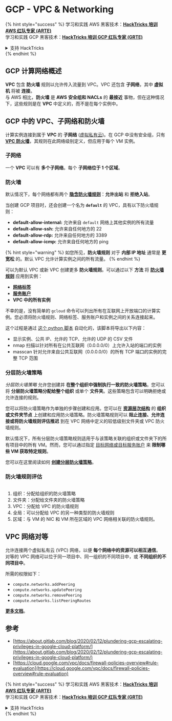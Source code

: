 # GCP - VPC & Networking

{% hint style="success" %}
学习和实践 AWS 黑客技术：<img src="../../../../.gitbook/assets/image (1) (1) (1) (1).png" alt="" data-size="line">[**HackTricks 培训 AWS 红队专家 (ARTE)**](https://training.hacktricks.xyz/courses/arte)<img src="../../../../.gitbook/assets/image (1) (1) (1) (1).png" alt="" data-size="line">\
学习和实践 GCP 黑客技术：<img src="../../../../.gitbook/assets/image (2) (1).png" alt="" data-size="line">[**HackTricks 培训 GCP 红队专家 (GRTE)**<img src="../../../../.gitbook/assets/image (2) (1).png" alt="" data-size="line">](https://training.hacktricks.xyz/courses/grte)

<details>

<summary>支持 HackTricks</summary>

* 查看 [**订阅计划**](https://github.com/sponsors/carlospolop)!
* **加入** 💬 [**Discord 群组**](https://discord.gg/hRep4RUj7f) 或 [**Telegram 群组**](https://t.me/peass) 或 **关注** 我们的 **Twitter** 🐦 [**@hacktricks\_live**](https://twitter.com/hacktricks_live)**.**
* **通过向** [**HackTricks**](https://github.com/carlospolop/hacktricks) 和 [**HackTricks Cloud**](https://github.com/carlospolop/hacktricks-cloud) GitHub 仓库提交 PR 分享黑客技巧。

</details>
{% endhint %}

## **GCP 计算网络概述**

**VPC** 包含 **防火墙** 规则以允许传入流量到 VPC。VPC 还包含 **子网络**，其中 **虚拟机** 将被 **连接**。\
与 AWS 相比，**防火墙** 是 **AWS** **安全组和 NACLs** 的 **最接近** 事物，但在这种情况下，这些规则是在 **VPC** 中定义的，而不是在每个实例中。

## **GCP 中的 VPC、子网络和防火墙**

计算实例连接到属于 **VPC** 的 **子网络** ([虚拟私有云](https://cloud.google.com/vpc/docs/vpc))。在 GCP 中没有安全组，只有 [**VPC 防火墙**](https://cloud.google.com/vpc/docs/firewalls)，其规则在此网络级别定义，但应用于每个 VM 实例。

### 子网络

一个 **VPC** 可以有 **多个子网络**。每个 **子网络位于 1 个区域**。

### 防火墙

默认情况下，每个网络都有两个 [**隐含防火墙规则**](https://cloud.google.com/vpc/docs/firewalls#default_firewall_rules)：**允许出站** 和 **拒绝入站**。

当创建 GCP 项目时，还会创建一个名为 **`default`** 的 VPC，具有以下防火墙规则：

* **default-allow-internal:** 允许来自 `default` 网络上其他实例的所有流量
* **default-allow-ssh:** 允许来自任何地方的 22
* **default-allow-rdp:** 允许来自任何地方的 3389
* **default-allow-icmp:** 允许来自任何地方的 ping

{% hint style="warning" %}
如您所见，**防火墙规则** 对于 **内部 IP 地址** 通常是 **更宽松** 的。默认 VPC 允许计算实例之间的所有流量。
{% endhint %}

可以为默认 VPC 或新 VPC 创建更多 **防火墙规则**。可以通过以下 **方法** 将 [**防火墙规则**](https://cloud.google.com/vpc/docs/firewalls) 应用到实例：

* [**网络标签**](https://cloud.google.com/vpc/docs/add-remove-network-tags)
* [**服务账户**](https://cloud.google.com/vpc/docs/firewalls#serviceaccounts)
* **VPC 中的所有实例**

不幸的是，没有简单的 `gcloud` 命令可以列出所有在互联网上开放端口的计算实例。您必须将防火墙规则、网络标签、服务账户和实例之间的关系连接起来。

这个过程是通过 [这个 python 脚本](https://gitlab.com/gitlab-com/gl-security/gl-redteam/gcp_firewall_enum) 自动化的，该脚本将导出以下内容：

* 显示实例、公共 IP、允许的 TCP、允许的 UDP 的 CSV 文件
* nmap 扫描以针对所有在公共互联网（0.0.0.0/0）上允许入站的端口的实例
* masscan 针对允许来自公共互联网（0.0.0.0/0）的所有 TCP 端口的实例的完整 TCP 范围

### 分层防火墙策略 <a href="#hierarchical-firewall-policies" id="hierarchical-firewall-policies"></a>

_分层防火墙策略_ 允许您创建并 **在整个组织中强制执行一致的防火墙策略**。您可以将 **分层防火墙策略分配给整个组织** 或单个 **文件夹**。这些策略包含可以明确拒绝或允许连接的规则。

您可以将防火墙策略作为单独的步骤创建和应用。您可以在 [**资源层次结构**](https://cloud.google.com/resource-manager/docs/cloud-platform-resource-hierarchy) 的 **组织或文件夹节点** 上创建和应用防火墙策略。防火墙策略规则可以 **阻止连接、允许连接或将防火墙规则评估推迟** 到在 VPC 网络中定义的较低级别文件夹或 VPC 防火墙规则。

默认情况下，所有分层防火墙策略规则适用于与该策略关联的组织或文件夹下的所有项目中的所有 VM。然而，您可以通过指定 [目标网络或目标服务账户](https://cloud.google.com/vpc/docs/firewall-policies#targets) 来 **限制哪些 VM 获取特定规则**。

您可以在这里阅读如何 [**创建分层防火墙策略**](https://cloud.google.com/vpc/docs/using-firewall-policies#gcloud)。

### 防火墙规则评估

<figure><img src="../../../../.gitbook/assets/image (2) (1) (1).png" alt=""><figcaption></figcaption></figure>

1. 组织：分配给组织的防火墙策略
2. 文件夹：分配给文件夹的防火墙策略
3. VPC：分配给 VPC 的防火墙规则
4. 全局：可以分配给 VPC 的另一种类型的防火墙规则
5. 区域：与 VM 的 NIC 和 VM 所在区域的 VPC 网络相关联的防火墙规则。

## VPC 网络对等

允许连接两个虚拟私有云 (VPC) 网络，以便 **每个网络中的资源可以相互通信**。\
对等的 VPC 网络可以位于同一项目中、同一组织的不同项目中，或 **不同组织的不同项目中**。

所需的权限如下：

* `compute.networks.addPeering`
* `compute.networks.updatePeering`
* `compute.networks.removePeering`
* `compute.networks.listPeeringRoutes`

[**更多文档**](https://cloud.google.com/vpc/docs/vpc-peering)。

## 参考

* [https://about.gitlab.com/blog/2020/02/12/plundering-gcp-escalating-privileges-in-google-cloud-platform/](https://about.gitlab.com/blog/2020/02/12/plundering-gcp-escalating-privileges-in-google-cloud-platform/)
* [https://cloud.google.com/vpc/docs/firewall-policies-overview#rule-evaluation](https://cloud.google.com/vpc/docs/firewall-policies-overview#rule-evaluation)

{% hint style="success" %}
学习和实践 AWS 黑客技术：<img src="../../../../.gitbook/assets/image (1) (1) (1) (1).png" alt="" data-size="line">[**HackTricks 培训 AWS 红队专家 (ARTE)**](https://training.hacktricks.xyz/courses/arte)<img src="../../../../.gitbook/assets/image (1) (1) (1) (1).png" alt="" data-size="line">\
学习和实践 GCP 黑客技术：<img src="../../../../.gitbook/assets/image (2) (1).png" alt="" data-size="line">[**HackTricks 培训 GCP 红队专家 (GRTE)**<img src="../../../../.gitbook/assets/image (2) (1).png" alt="" data-size="line">](https://training.hacktricks.xyz/courses/grte)

<details>

<summary>支持 HackTricks</summary>

* 查看 [**订阅计划**](https://github.com/sponsors/carlospolop)!
* **加入** 💬 [**Discord 群组**](https://discord.gg/hRep4RUj7f) 或 [**Telegram 群组**](https://t.me/peass) 或 **关注** 我们的 **Twitter** 🐦 [**@hacktricks\_live**](https://twitter.com/hacktricks_live)**.**
* **通过向** [**HackTricks**](https://github.com/carlospolop/hacktricks) 和 [**HackTricks Cloud**](https://github.com/carlospolop/hacktricks-cloud) GitHub 仓库提交 PR 分享黑客技巧。

</details>
{% endhint %}
